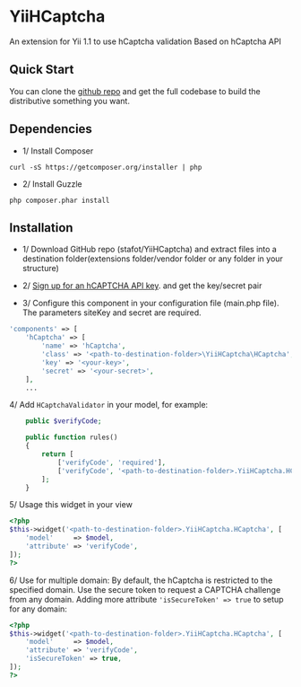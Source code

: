 YiiHCaptcha 
============
An extension for Yii 1.1 to use hCaptcha validation
Based on hCaptcha API

## Quick Start

You can clone the [github repo](https://github.com/stafot/YiiHCaptcha) and get the full codebase to build the distributive something you want. 

## Dependencies

* 1/ Install Composer

```curl -sS https://getcomposer.org/installer | php ```

* 2/ Install Guzzle

``` php composer.phar install ```

## Installation
* 1/ Download GitHub repo (stafot/YiiHCaptcha) and extract files into a destination folder(extensions folder/vendor folder or any folder in your structure)

* 2/ [Sign up for an hCAPTCHA API key](https://www.hcaptcha.com/). and get the key/secret pair

* 3/ Configure this component in your configuration file (main.php file). The parameters siteKey and secret are required.

```php
'components' => [
    'hCaptcha' => [
        'name' => 'hCaptcha',
        'class' => '<path-to-destination-folder>\YiiHCaptcha\HCaptcha',
        'key' => '<your-key>',
        'secret' => '<your-secret>',
    ],
    ...
```

4/ Add `HCaptchaValidator` in your model, for example:
```php
    public $verifyCode;

    public function rules()
    {
        return [
            ['verifyCode', 'required'],
            ['verifyCode', '<path-to-destination-folder>.YiiHCaptcha.HCaptchaValidator'],
        ];
    }
```

5/ Usage this widget in your view
```php
<?php
$this->widget('<path-to-destination-folder>.YiiHCaptcha.HCaptcha', [
    'model'     => $model,
    'attribute' => 'verifyCode',
]);
?>
```
6/ Use for multiple domain: By default, the hCaptcha is restricted to the specified domain. Use the secure token to request a CAPTCHA challenge from any domain. Adding more attribute `'isSecureToken' => true` to setup for any domain:
```php
<?php
$this->widget('<path-to-destination-folder>.YiiHCaptcha.HCaptcha', [
    'model'     => $model,
    'attribute' => 'verifyCode',
    'isSecureToken' => true,
]);
?>
```
